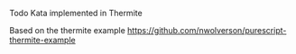 
Todo Kata implemented in Thermite

Based on the thermite example https://github.com/nwolverson/purescript-thermite-example
